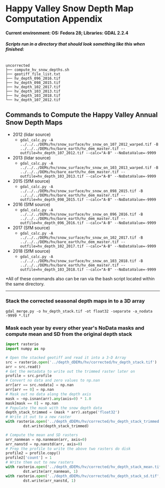 # Happy Valley Snow Depth Map Computation Appendix
#### Current environment: OS: Fedora 28; Libraries: GDAL 2.2.4
##### Scripts run in a directory that should look something like this when finished:

<pre><code>
uncorrected
├── compute_hv_snow_depths.sh
├── geotiff_file_list.txt
├── hv_depth_096_2016.tif
├── hv_depth_098_2015.tif
├── hv_depth_102_2017.tif
├── hv_depth_103_2013.tif
├── hv_depth_103_2018.tif
└── hv_depth_107_2012.tif
</code></pre>

<div style="page-break-after: always;"></div>

## Commands to Compute the Happy Valley Annual Snow Depth Maps

  - 2012 (lidar source)
    - `gdal_calc.py -A ../../../DEMs/hv/snow_surface/hv_snow_on_107_2012_warped.tif -B ../../../DEMs/hv/bare_earth/hv_dem_master.tif --outfile=hv_depth_107_2012.tif --calc="A-B" --NoDataValue=-9999`
  - 2013 (lidar source)
    - `gdal_calc.py -A ../../../DEMs/hv/snow_surface/hv_snow_on_103_2013_warped.tif -B ../../../DEMs/hv/bare_earth/hv_dem_master.tif --outfile=hv_depth_103_2013.tif --calc="A-B" --NoDataValue=-9999`
  - 2015 (SfM source)
    - `gdal_calc.py -A ../../../DEMs/hv/snow_surface/hv_snow_on_098_2015.tif -B ../../../DEMs/hv/bare_earth/hv_dem_master.tif --outfile=hv_depth_098_2015.tif --calc="A-B" --NoDataValue=-9999`
  - 2016 (SfM source)
    - `gdal_calc.py -A ../../../DEMs/hv/snow_surface/hv_snow_on_096_2016.tif -B ../../../DEMs/hv/bare_earth/hv_dem_master.tif --outfile=hv_depth_096_2016.tif --calc="A-B" --NoDataValue=-9999`
  - 2017 (SfM source)
    - `gdal_calc.py -A ../../../DEMs/hv/snow_surface/hv_snow_on_102_2017.tif -B ../../../DEMs/hv/bare_earth/hv_dem_master.tif --outfile=hv_depth_102_2017.tif --calc="A-B" --NoDataValue=-9999`
  - 2018 (SfM source)
    - `gdal_calc.py -A ../../../DEMs/hv/snow_surface/hv_snow_on_103_2018.tif -B ../../../DEMs/hv/bare_earth/hv_dem_master.tif --outfile=hv_depth_103_2018.tif --calc="A-B" --NoDataValue=-9999`

*All of these commands also can be ran via the bash script located within the same directory.

***

<div style="page-break-after: always;"></div>

### Stack the corrected seasonal depth maps in to a 3D array
`gdal_merge.py -o hv_depth_stack.tif -ot float32 -separate -a_nodata -9999 *.tif`

### Mask each year by every other year's NoData masks and compute mean and SD from the original depth stack

```python
import rasterio
import numpy as np

# Open the stacked geotiff and read it into a 3-D Array
src = rasterio.open('../depth_dDEMs/hv/corrected/hv_depth_stack.tif')
arr = src.read()
# Get the metadata to write out the trimmed raster later on
profile = src.profile
# Convert no data and zero values to np.nan
arr[arr == src.nodata] = np.nan
arr[arr == 0] = np.nan
# Mask out no data along the depth axis
mask = ~np.isnan(arr).any(axis=0) * 1.0
mask[mask == 0] = np.nan
# Populate the mask with the snow depth data
depth_stack_trimmed = (mask * arr).astype('float32')
# Write it out to a new raster
with rasterio.open('../depth_dDEMs/hv/corrected/hv_depth_stack_trimmed.tif', 'w', **profile) as dst:
        dst.write(depth_stack_trimmed)

# Compute the mean and SD rasters
arr_nanmean = np.nanmean(arr, axis=0)
arr_nanstd = np.nanstd(arr, axis=0)
# Prep the profile to write the above two rasters do disk
profile2 = profile.copy()
profile2['count'] = 1
# Write them out to new rasters
with rasterio.open('../depth_dDEMs/hv/corrected/hv_depth_stack_mean.tif', 'w', **profile2) as dst:
        dst.write(arr_nanmean, 1)
with rasterio.open('../depth_dDEMs/hv/corrected/hv_depth_stack_sd.tif', 'w', **profile2) as dst:
        dst.write(arr_nanstd, 1)
```
